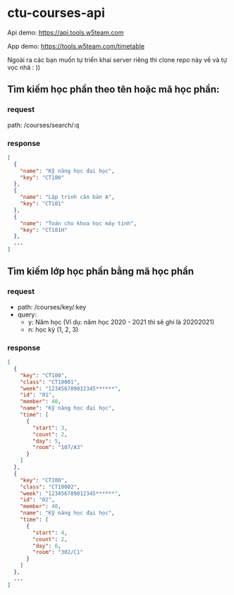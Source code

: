 # ctu-courses-api

Api demo: https://api.tools.w5team.com

App demo: https://tools.w5team.com/timetable

Ngoài ra các bạn muốn tự triển khai server riêng thì clone repo này về và tự vọc nhá : ))

## Tìm kiếm học phần theo tên hoặc mã học phần:

### request

path: /courses/search/:q

### response

```json
[
  {
    "name": "Kỹ năng học đại học",
    "key": "CT100"
  },
  {
    "name": "Lập trình căn bản A",
    "key": "CT101"
  },
  {
    "name": "Toán cho khoa học máy tính",
    "key": "CT101H"
  },
  ...
]
```

## Tìm kiếm lớp học phần bằng mã học phần

### request

- path: /courses/key/:key
- query:
  - y: Năm học (Ví dụ: năm học 2020 - 2021 thì sẽ ghi là 20202021)
  - n: học kỳ (1, 2, 3)

### response

```json
[
  {
    "key": "CT100",
    "class": "CT10001",
    "week": "123456789012345******",
    "id": "01",
    "member": 40,
    "name": "Kỹ năng học đại học",
    "time": [
      {
        "start": 3,
        "count": 2,
        "day": 5,
        "room": "107/A3"
      }
    ]
  },
  {
    "key": "CT100",
    "class": "CT10002",
    "week": "123456789012345******",
    "id": "02",
    "member": 40,
    "name": "Kỹ năng học đại học",
    "time": [
      {
        "start": 4,
        "count": 2,
        "day": 6,
        "room": "302/C1"
      }
    ]
  },
  ...
]
```
